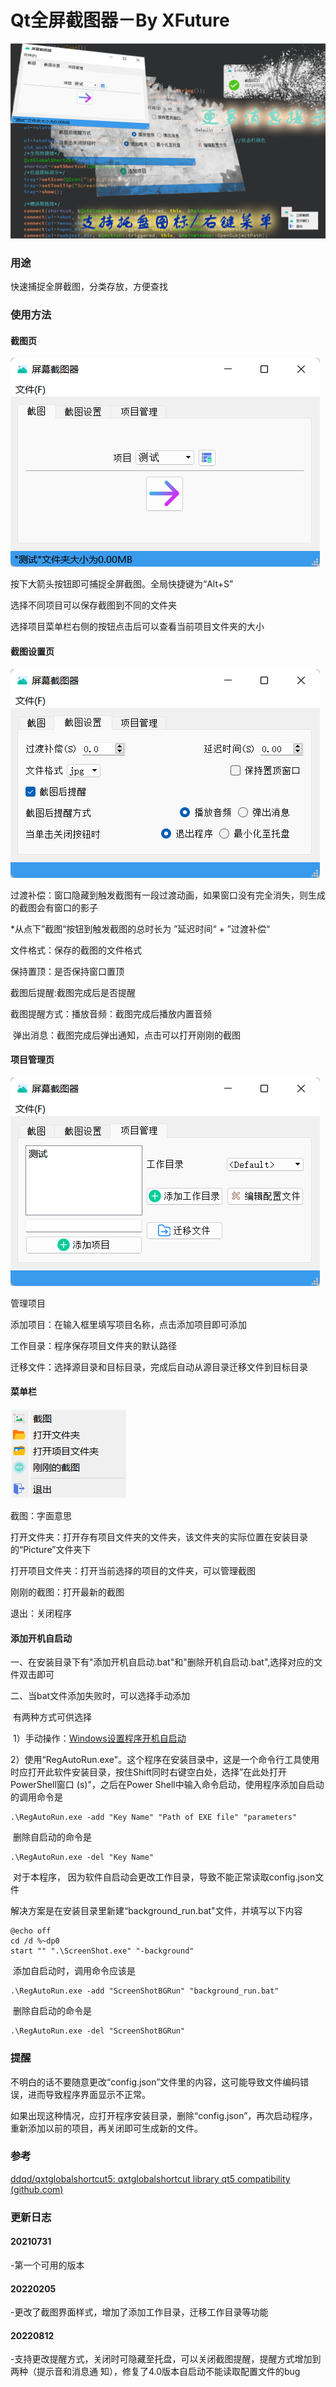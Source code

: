 # Qt全屏截图器－By XFuture

![](.\Images\封面.png)

### 用途

快速捕捉全屏截图，分类存放，方便查找



### 使用方法

#### 截图页

![](.\\Images\\sc.png)

按下大箭头按钮即可捕捉全屏截图。全局快捷键为“Alt+S”

选择不同项目可以保存截图到不同的文件夹

选择项目菜单栏右侧的按钮点击后可以查看当前项目文件夹的大小

#### 截图设置页

![](.\\Images\\setting.png)

过渡补偿：窗口隐藏到触发截图有一段过渡动画，如果窗口没有完全消失，则生成的截图会有窗口的影子

*从点下”截图“按钮到触发截图的总时长为 ”延迟时间“ + ”过渡补偿“

文件格式：保存的截图的文件格式

保持置顶：是否保持窗口置顶

截图后提醒:截图完成后是否提醒

截图提醒方式：播放音频：截图完成后播放内置音频

​			   弹出消息：截图完成后弹出通知，点击可以打开刚刚的截图



#### 项目管理页

![](.\\Images\\manage.png)

管理项目

添加项目：在输入框里填写项目名称，点击添加项目即可添加

工作目录：程序保存项目文件夹的默认路径

迁移文件：选择源目录和目标目录，完成后自动从源目录迁移文件到目标目录

#### 菜单栏

![](.\\Images\\menu.png)

截图：字面意思

打开文件夹：打开存有项目文件夹的文件夹，该文件夹的实际位置在安装目录的“Picture”文件夹下

打开项目文件夹：打开当前选择的项目的文件夹，可以管理截图

刚刚的截图：打开最新的截图

退出：关闭程序

#### 添加开机自启动

一、在安装目录下有"添加开机自启动.bat"和"删除开机自启动.bat",选择对应的文件双击即可

二、当bat文件添加失败时，可以选择手动添加

​	有两种方式可供选择

​		1）手动操作：[Windows设置程序开机自启动](https://blog.csdn.net/weixin_45447477/article/details/122638366)

​		2）使用“RegAutoRun.exe"。这个程序在安装目录中，这是一个命令行工具使用时应打开此软件安装目录，按住Shift同时右键空白处，选择”在此处打开PowerShell窗口 (s)"，之后在Power Shell中输入命令启动，使用程序添加自启动的调用命令是

```
.\RegAutoRun.exe -add "Key Name" "Path of EXE file" "parameters"
```

​	删除自启动的命令是

```
.\RegAutoRun.exe -del "Key Name"
```

​	对于本程序，	因为软件自启动会更改工作目录，导致不能正常读取config.json文件

​	解决方案是在安装目录里新建“background_run.bat"文件，并填写以下内容

```
@echo off
cd /d %~dp0
start "" ".\ScreenShot.exe" "-background"
```

​	添加自启动时，调用命令应该是

```
.\RegAutoRun.exe -add "ScreenShotBGRun" "background_run.bat"
```

​	删除自启动的命令是

```
.\RegAutoRun.exe -del "ScreenShotBGRun"
```



### 提醒

不明白的话不要随意更改“config.json”文件里的内容，这可能导致文件编码错误，进而导致程序界面显示不正常。

如果出现这种情况，应打开程序安装目录，删除“config.json”，再次启动程序，重新添加以前的项目，再关闭即可生成新的文件。



### 参考

[ddqd/qxtglobalshortcut5: qxtglobalshortcut library qt5 compatibility (github.com)](https://github.com/ddqd/qxtglobalshortcut5)

### 更新日志

#### 20210731

-第一个可用的版本

#### 20220205

-更改了截图界面样式，增加了添加工作目录，迁移工作目录等功能

#### 20220812

-支持更改提醒方式，关闭时可隐藏至托盘，可以关闭截图提醒，提醒方式增加到两种（提示音和消息通													      知），修复了4.0版本自启动不能读取配置文件的bug